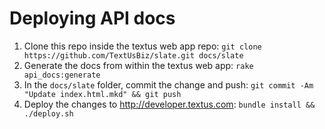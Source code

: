 
# Deploying API docs

1. Clone this repo inside the textus web app repo: `git clone https://github.com/TextUsBiz/slate.git docs/slate`
1. Generate the docs from within the textus web app: `rake api_docs:generate`
1. In the `docs/slate` folder, commit the change and push: `git commit -Am "Update index.html.mkd" && git push`
1. Deploy the changes to http://developer.textus.com: `bundle install && ./deploy.sh`


